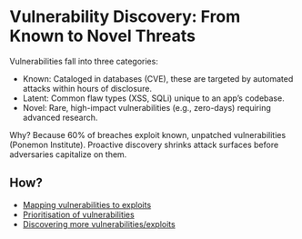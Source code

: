 # Vulnerability Discovery: From Known to Novel Threats

Vulnerabilities fall into three categories:

* Known: Cataloged in databases (CVE), these are targeted by automated attacks within hours of disclosure.
* Latent: Common flaw types (XSS, SQLi) unique to an app’s codebase.
* Novel: Rare, high-impact vulnerabilities (e.g., zero-days) requiring advanced research.

Why? Because 60% of breaches exploit known, unpatched vulnerabilities (Ponemon Institute). Proactive discovery shrinks attack surfaces before adversaries capitalize on them.

## How?

* [Mapping vulnerabilities to exploits](mapping.md)
* [Prioritisation of vulnerabilities](prioritisation.md)
* [Discovering more vulnerabilities/exploits](more.md)

